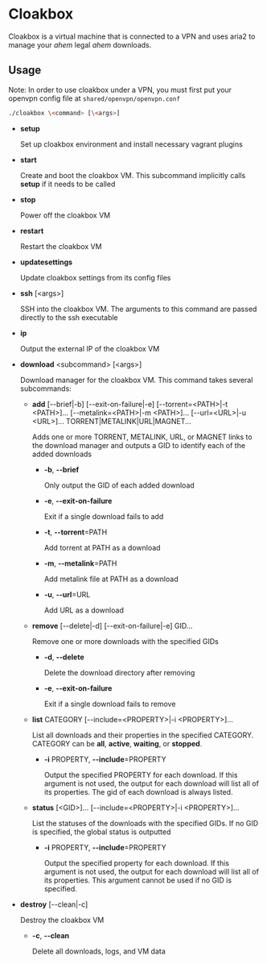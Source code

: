 **Cloakbox**
===================

Cloakbox is a virtual machine that is connected to a VPN and uses aria2 to manage your *ahem* legal *ahem* downloads.

## Usage

Note: In order to use cloakbox under a VPN, you must first put your openvpn config file at ````shared/openvpn/openvpn.conf````

```` bash
./cloakbox \<command> [\<args>]
````

* **setup**

	Set up cloakbox environment and install necessary vagrant plugins
	
* **start**

	Create and boot the cloakbox VM. This subcommand implicitly calls **setup** if it needs to be called

* **stop**

	Power off the cloakbox VM

* **restart**

	Restart the cloakbox VM

* **updatesettings**

	Update cloakbox settings from its config files

* **ssh** [\<args>]

	SSH into the cloakbox VM. The arguments to this command are passed directly to the ssh executable

* **ip**

	Output the external IP of the cloakbox VM

* **download** \<subcommand> [\<args>]

	Download manager for the cloakbox VM. This command takes several subcommands:

	* **add** [--brief|-b] [--exit-on-failure|-e] [--torrent=\<PATH>|-t \<PATH>]... [--metalink=\<PATH>|-m \<PATH>]... [--url=\<URL>|-u \<URL>]... TORRENT|METALINK|URL|MAGNET...

		Adds one or more TORRENT, METALINK, URL, or MAGNET links to the download manager and outputs a GID to identify each of the added downloads

		* **-b**, **--brief**

			Only output the GID of each added download

		* **-e**, **--exit-on-failure**

			Exit if a single download fails to add

		* **-t**, **--torrent**=PATH

			Add torrent at PATH as a download

		* **-m**, **--metalink**=PATH

			Add metalink file at PATH as a download

		* **-u**, **--url**=URL

			Add URL as a download

	* **remove** [--delete|-d] [--exit-on-failure|-e] GID...

		Remove one or more downloads with the specified GIDs

		* **-d**, **--delete**

			Delete the download directory after removing

		* **-e**, **--exit-on-failure**

			Exit if a single download fails to remove

	* **list** CATEGORY [--include=\<PROPERTY>|-i \<PROPERTY>]...

		List all downloads and their properties in the specified CATEGORY. CATEGORY can be **all**, **active**, **waiting**, or **stopped**.

		* **-i** PROPERTY, **--include**=PROPERTY

			Output the specified PROPERTY for each download. If this argument is not used, the output for each download will list all of its properties. The gid of each download is always listed.

	* **status** [\<GID>]... [--include=\<PROPERTY>|-i \<PROPERTY>]...

		List the statuses of the downloads with the specified GIDs. If no GID is specified, the global status is outputted

		* **-i** PROPERTY, **--include**=PROPERTY

			Output the specified property for each download. If this argument is not used, the output for each download will list all of its properties. This argument cannot be used if no GID is specified.

* **destroy** [--clean|-c]

	Destroy the cloakbox VM

	* **-c**, **--clean**

		Delete all downloads, logs, and VM data
